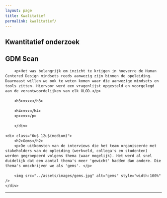 ```yaml
---
layout: page
title: Kwalitatief
permalink: kwalitatief/
---
```

## Kwantitatief onderzoek
<div class="row 200%">
    <div class="6u 12u$(medium)">
        <h2>GDM Scan</h2>
        
        <p>Het was belangrijk om inzicht te krijgen in hoeverre de Human Centered Design mindsets reeds aanwezig zijn binnen de opeleiding. Daarnaast willen we ook te weten komen waar die aanwezige mindsets en tools zitten. Hiervoor werd een vragenlijst opgesteld en voorgelegd aan de verantwoordelijken van elk OLOD.</p>

        <h3>xxxx</h3> 

        <h4>xxx</h4>
        <p>xxx</p>

        </div>
    
    <div class="6u$ 12u$(medium)">
        <h2>Gems</h2>
        <p>De uitkomsten van de interviews die het team organiseerde met stakeholders van de opleiding (werkveld, collega's en studenten) werden gegroepeerd volgens thema (waar mogelijk). Het werd al snel duidelijk dat een aantal thema's meer 'gewicht' hadden dan andere. Die thema's omschrijven we als 'gems'. </p>

        <img src="../assets/images/gems.jpg" alt="gems" style="width:100%" />
    </div>
</div>
<hr class="major" />
